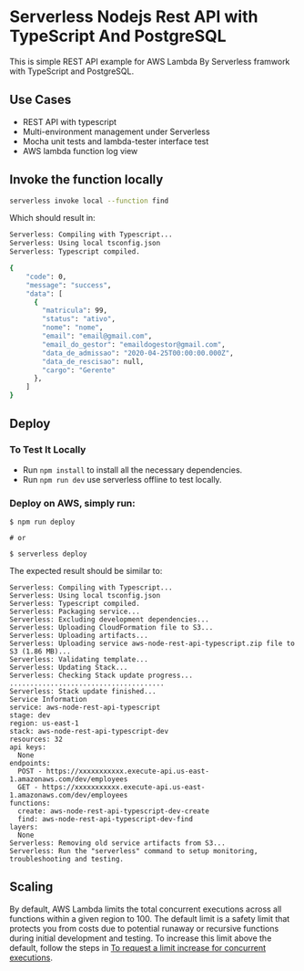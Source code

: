 # Serverless Nodejs Rest API with TypeScript And PostgreSQL

This is simple REST API example for AWS Lambda By Serverless framwork with TypeScript and PostgreSQL.

## Use Cases

- REST API with typescript
- Multi-environment management under Serverless
- Mocha unit tests and lambda-tester interface test
- AWS lambda function log view

## Invoke the function locally

```bash
serverless invoke local --function find
```

Which should result in:

```bash
Serverless: Compiling with Typescript...
Serverless: Using local tsconfig.json
Serverless: Typescript compiled.

{
    "code": 0,
    "message": "success",
    "data": [
      {
        "matricula": 99,
        "status": "ativo",
        "nome": "nome",
        "email": "email@gmail.com",
        "email_do_gestor": "emaildogestor@gmail.com",
        "data_de_admissao": "2020-04-25T00:00:00.000Z",
        "data_de_rescisao": null,
        "cargo": "Gerente"
      },
    ]
}
```

## Deploy

### To Test It Locally

- Run `npm install` to install all the necessary dependencies.
- Run `npm run dev` use serverless offline to test locally.

### Deploy on AWS, simply run:

```
$ npm run deploy

# or

$ serverless deploy
```

The expected result should be similar to:

```
Serverless: Compiling with Typescript...
Serverless: Using local tsconfig.json
Serverless: Typescript compiled.
Serverless: Packaging service...
Serverless: Excluding development dependencies...
Serverless: Uploading CloudFormation file to S3...
Serverless: Uploading artifacts...
Serverless: Uploading service aws-node-rest-api-typescript.zip file to S3 (1.86 MB)...
Serverless: Validating template...
Serverless: Updating Stack...
Serverless: Checking Stack update progress...
......................................
Serverless: Stack update finished...
Service Information
service: aws-node-rest-api-typescript
stage: dev
region: us-east-1
stack: aws-node-rest-api-typescript-dev
resources: 32
api keys:
  None
endpoints:
  POST - https://xxxxxxxxxxx.execute-api.us-east-1.amazonaws.com/dev/employees
  GET - https://xxxxxxxxxxx.execute-api.us-east-1.amazonaws.com/dev/employees
functions:
  create: aws-node-rest-api-typescript-dev-create
  find: aws-node-rest-api-typescript-dev-find
layers:
  None
Serverless: Removing old service artifacts from S3...
Serverless: Run the "serverless" command to setup monitoring, troubleshooting and testing.
```

## Scaling

By default, AWS Lambda limits the total concurrent executions across all functions within a given region to 100. The default limit is a safety limit that protects you from costs due to potential runaway or recursive functions during initial development and testing. To increase this limit above the default, follow the steps in [To request a limit increase for concurrent executions](http://docs.aws.amazon.com/lambda/latest/dg/concurrent-executions.html#increase-concurrent-executions-limit).
